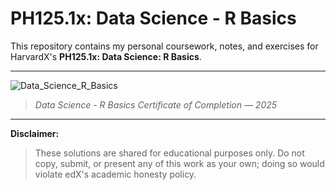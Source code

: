 # PH125.1x: Data Science - R Basics

This repository contains my personal coursework, notes, and exercises for HarvardX's **PH125.1x: Data Science: R Basics**. 

---
![Data_Science_R_Basics](https://github.com/user-attachments/assets/94bb0693-4041-4c21-8f4a-122a29083be1)
> *Data Science - R Basics Certificate of Completion — 2025*

---
**Disclaimer:**
> These solutions are shared for educational purposes only. Do not copy, submit, or present any of this work as your own; doing so would violate edX's academic honesty policy.
